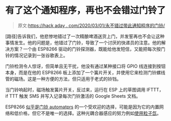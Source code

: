 # 有了这个通知程序，再也不会错过门铃了

> 原文:[https://hack aday . com/2020/03/01/永不错过带此通知程序的门铃/](https://hackaday.com/2020/03/01/never-miss-a-doorbell-with-this-notifier/)

[路径]告诉我们，他悲惨地错过了一次精酿啤酒送货上门，并发誓再也不会让这种事情发生。他的问题是，他错过了门铃，导致了一个讨厌的快递员的注意。他的解决方案？一个由 ESP8266 驱动的门铃探测器，既能给他发短信，又能把每次按门铃的情况记录到一张谷歌表上。

门铃检测令人惊讶，但简单且无干扰，他没有通过某种接口将 GPIO 线连接到按钮本身，而是在他的 ESP8266 板上添加了一个簧片开关，并使用它来检测门铃螺线管的磁场。这是一种方便的方法，但只适用于老式的铃铛。

当门铃响起时，磁场触发簧片开关，反过来，运行在 ESP 上的草图调用 IFTTT，if TTT 触发 SMS 并写入记录每次门铃激活的 Google Sheets 文档。

ESP8266 [似乎是门铃 automatprs](https://hackaday.com/2019/01/07/building-an-esp8266-doorbell-on-hard-mode/) 的一个受欢迎的选择，可能是因为它的内置网络和低价格，但它不是唯一的选择。这种光耦合器感应的努力例如[使用粒子氙](https://hackaday.com/2019/10/21/an-optocoupler-Adoorbell-notifier/)。
